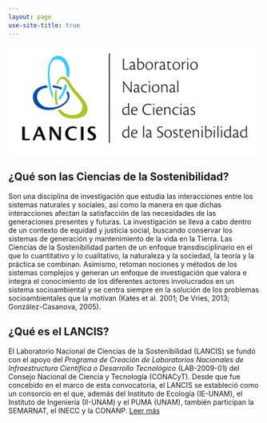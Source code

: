```yaml
---
layout: page
use-site-title: true
---
```


![logo](/assets/I_Logo_pleca_BANNER.png)

## ¿Qué son las Ciencias de la Sostenibilidad?

Son una disciplina de investigación que estudia las interacciones entre los sistemas naturales y sociales, así como la manera en que dichas interacciones afectan la satisfacción de las necesidades de las generaciones presentes y futuras. La investigación se lleva a cabo dentro de un contexto de equidad y justicia social, buscando conservar los sistemas de generación y mantenimiento de la vida en la Tierra.
Las Ciencias de la Sostenibilidad parten de un enfoque transdisciplinario en el que lo cuantitativo y lo cualitativo, la naturaleza y la sociedad, la teoría y la práctica se combinan.
Asimismo, retoman nociones y métodos de los sistemas complejos y generan un enfoque de investigación que valora e integra el conocimiento de los diferentes actores involucrados en un sistema socioambiental y se centra siempre en la solución de los problemas socioambientales que la motivan (Kates et al. 2001; De Vries, 2013; González-Casanova, 2005).



## ¿Qué es el LANCIS?

El Laboratorio Nacional de Ciencias de la Sostenibilidad (LANCIS) se fundó con el apoyo del *Programa de Creación de Laboratorios Nacionales de Infraestructura Científica o Desarrollo Tecnológico* (LAB-2009-01) del Consejo Nacional de Ciencia y Tecnología (CONACyT).
Desde que fue concebido en el marco de esta convocatoria, el LANCIS se estableció como un consorcio en el que, además del Instituto de Ecología (IE-UNAM), el Instituto de Ingeniería (II-UNAM) y el PUMA (UNAM), también participan la SEMARNAT, el INECC y la CONANP.
<a href="/semblanza/">Leer más</a>
